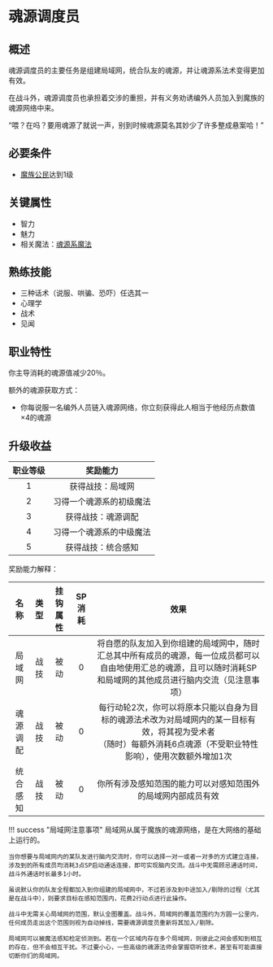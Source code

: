 # 魂源调度员

## 概述

魂源调度员的主要任务是组建局域网，统合队友的魂源，并让魂源系法术变得更加有效。

在战斗外，魂源调度员也承担着交涉的重担，并有义务劝诱编外人员加入到魔族的魂源网络中来。

“喂？在吗？要用魂源了就说一声，别到时候魂源莫名其妙少了许多整成悬案哈！”

## 必要条件

* <a href="../../basicJob/citizen" target="_blank">魔族公民</a>达到1级

## 关键属性

* 智力
* 魅力
* 相关魔法：<a href="/rules/data/magic/faith/Monman/soulmine/" target="_blank">魂源系魔法</a>

## 熟练技能

* 三种话术（说服、哄骗、恐吓）任选其一
* 心理学
* 战术
* 见闻
  
## 职业特性

你主导消耗的魂源值减少20％。

额外的魂源获取方式：

* 你每说服一名编外人员链入魂源网络，你立刻获得此人相当于他经历点数值×4的魂源

## 升级收益

职业等级|奖励能力
:--:|:--:
1|获得战技：局域网
2|习得一个魂源系的初级魔法
3|获得战技：魂源调配
4|习得一个魂源系的中级魔法
5|获得战技：统合感知

奖励能力解释：

名称|类型|挂钩属性|SP消耗|效果
:--:|:--:|:--:|:--:|:--:
局域网|战技|被动|0|将自愿的队友加入到你组建的局域网中，随时汇总其中所有成员的魂源，每一位成员都可以自由地使用汇总的魂源，且可以随时消耗SP和局域网的其他成员进行脑内交流（见注意事项）
魂源调配|战技|被动|0|每行动轮2次，你可以将原本只能以自身为目标的魂源法术改为对局域网内的某一目标有效，将其视为受术者<br>（随时）每额外消耗6点魂源（不受职业特性影响），使用次数额外增加1次
统合感知|战技|被动|0|你所有涉及感知范围的能力可以对感知范围外的局域网内部成员有效

!!! success "局域网注意事项"
    局域网从属于魔族的魂源网络，是在大网络的基础上运行的。

    当你想要与局域网内的某队友进行脑内交流时，你可以选择一对一或者一对多的方式建立连接，涉及到的所有成员均消耗3点SP启动通话连接，即可实现脑内交流。战斗中无需顾忌通话时间，战斗外通话时长最多1小时。
    
    虽说默认你的队友全程都加入到你组建的局域网中，不过若涉及到中途加入/剔除的过程（尤其是在战斗中），则要求目标在感知范围内，花费2行动点进行此操作。

    战斗中无需关心局域网的范围，默认全图覆盖。战斗外，局域网的覆盖范围约为方圆一公里内，任何成员走出这个范围则视为自动掉线，需要魂源调度员重新将其加入/剔除。

    局域网可以被魔法感知检定侦测到。若在一个区域内存在多个局域网，则彼此之间会感知到相互的存在，但不会相互干扰。不过要小心，一些高级的魂源法师会掌握窃听技术，甚至有可能直接切断你们的局域网。

